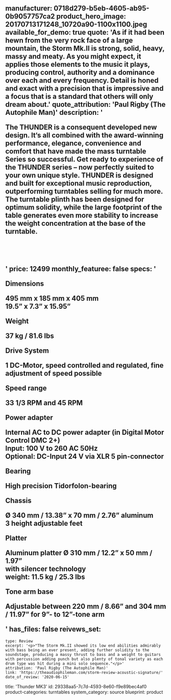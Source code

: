 manufacturer: 0718d279-b5eb-4605-ab95-0b9057757ca2
product_hero_image: 20170713171248_10720a90-1100x1100.jpeg
available_for_demo: true
quote: 'As if it had been hewn from the very rock face of a large mountain, the Storm Mk.II is strong, solid, heavy, massy and meaty. As you might expect, it applies those elements to the music it plays, producing control, authority and a dominance over each and every frequency. Detail is honed and exact with a precision that is impressive and a focus that is a standard that others will only dream about.'
quote_attribution: 'Paul Rigby (The Autophile Man)'
description: '<p>The THUNDER is a consequent developed new design. It‘s all combined with the award-winning performance, elegance, convenience and comfort that have made the mass turntable Series so successful. Get ready to experience of the THUNDER series – now perfectly suited to your own unique style. THUNDER is designed and built for exceptional music reproduction, outperforming turntables selling for much more. The turntable plinth has been designed for optimum solidity, while the large footprint of the table generates even more stability to increase the weight concentration at the base of the turntable.&nbsp;</p><p><br><br></p>'
price: 12499
monthly_featuree: false
specs: '<p><strong>Dimensions</strong></p><p>495 mm x 185 mm x 405 mm<br>19.5” x 7.3” x 15.95”</p><p><strong>Weight</strong></p><p>37 kg / 81.6 lbs</p><p><strong>Drive System</strong></p><p>1 DC-Motor, speed controlled and regulated, fine adjustment of speed possible</p><p><strong>Speed range</strong></p><p>33 1/3 RPM and 45 RPM</p><p><strong>Power adapter</strong></p><p>Internal AC to DC power adapter (in Digital Motor Control DMC 2+)<br>Input: 100 V to 260 AC 50Hz<br>Optional: DC-Input 24 V via XLR 5 pin-connector</p><p><strong>Bearing</strong></p><p>High precision Tidorfolon-bearing</p><p><strong>Chassis</strong></p><p>Ø 340 mm / 13.38” x 70 mm / 2.76” aluminum<br>3 height adjustable feet</p><p><strong>Platter</strong></p><p>Aluminum platter Ø 310 mm / 12.2” x 50 mm / 1.97”<br>with silencer technology<br>weight: 11.5 kg / 25.3 lbs</p><p><strong>Tone arm base</strong></p><p>Adjustable between 220 mm / 8.66” and 304 mm / 11.97” for 9”- to 12”-tone arm</p>'
has_files: false
reivews_set:
  -
    type: Review
    excerpt: '<p>"The Storm Mk.II showed its low end abilities admirably with bass being an ever present, adding further solidity to the soundstage, producing a massy thrust to bass and a weight to guitars with percussion adding punch but also plenty of tonal variety as each drum type was hit during a mini solo sequence."</p>'
    attribution: 'Paul Rigby (The Autophile Man)'
    link: 'https://theaudiophileman.com/storm-review-acoustic-signature/'
    date_of_review: '2020-06-15'
title: 'Thunder MK3'
id: 29338aa5-7c7d-4593-8e60-f9e89bec4af0
product-categories: turntables
system_category: source
blueprint: product

